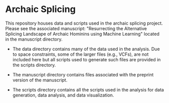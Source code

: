 # Archaic Splicing
This repository houses data and scripts used in the archaic splicing project. Please see the associated manuscript: "Resurrecting the Alternative Splicing Landscape of Archaic Hominins using Machine Learning" located in the manuscript directory.

- The data directory contains many of the data used in the analysis. Due to space constraints, some of the larger files (e.g., VCFs), are not included here but all scripts used to generate such files are provided in the scripts directory.

- The manuscript directory contains files associated with the preprint version of the manuscript.

- The scripts directory contains all the scripts used in the analysis for data generation, data analysis, and data visualization.
